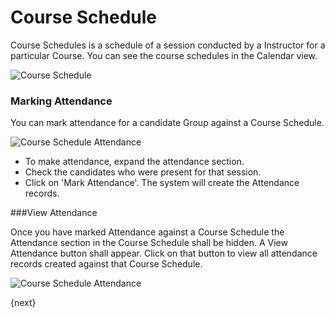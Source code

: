 # Course Schedule

Course Schedules is a schedule of a session conducted by a Instructor for a particular Course.
You can see the course schedules in the Calendar view.

<img class="screenshot" alt="Course Schedule" src="{{url_prefix}}/assets/img/schedule/course-schedule.png">

### Marking Attendance

You can mark attendance for a candidate Group against a Course Schedule.

<img class="screenshot" alt="Course Schedule Attendance" src="{{url_prefix}}/assets/img/schedule/course-schedule-att.png">

- To make attendance, expand the attendance section.
- Check the candidates who were present for that session.
- Click on 'Mark Attendance'. The system will create the Attendance records.

###View Attendance

Once you have marked Attendance against a Course Schedule the Attendance section in the Course Schedule shall be hidden. 
A View Attendance button shall appear. Click on that button to view all attendance records created against that Course Schedule.

<img class="screenshot" alt="Course Schedule Attendance" src="{{url_prefix}}/assets/img/schedule/course-schedule-att-1.png">

{next}